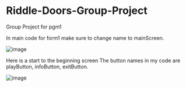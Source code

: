 # Riddle-Doors-Group-Project
Group Project for pgm1


In main code for form1 make sure to change name to mainScreen.

![image](https://user-images.githubusercontent.com/83714045/117164159-9826d400-ad81-11eb-91cf-7a54617fab29.png)

Here is a start to the beginning screen
The button names in my code are playButton, infoButton, exitButton.

![image](https://user-images.githubusercontent.com/83715092/117165780-08822500-ad83-11eb-855b-78da0f4d4d1c.png)
